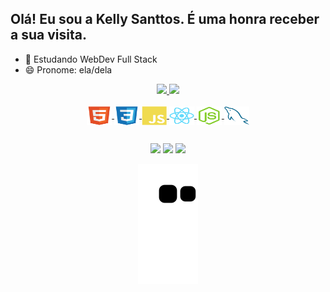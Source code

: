 ## Olá! Eu sou a Kelly Santtos. É uma honra receber a sua visita.


- 🌱 Estudando WebDev Full Stack
- 😄 Pronome: ela/dela

<div style="display: inline_block" align="center">
  <a href="https://www.linkedin.com/in/kellysanttos/">
  <img width="48%" src="https://github-readme-stats.vercel.app/api?username=kellysanttos&show_icons=true&theme=dracula&include_all_commits=true&count_private=true"/>
  <img width="47.3%" src="https://github-readme-stats.vercel.app/api/top-langs/?username=kellysanttos&layout=compact&langs_count=7&theme=dracula"/>
</div>

<div style="display: inline_block" align="center"><br>
  <img align="center" alt="Kelly-HTML" height="30" width="40" src="https://raw.githubusercontent.com/devicons/devicon/master/icons/html5/html5-original.svg">
  <img align="center" alt="Kelly-CSS" height="30" width="40" src="https://raw.githubusercontent.com/devicons/devicon/master/icons/css3/css3-original.svg">
  <img align="center" alt="Kelly-Js" height="30" width="40" src="https://raw.githubusercontent.com/devicons/devicon/master/icons/javascript/javascript-plain.svg">
  <img align="center" alt="Kelly-React" height="30" width="40" src="https://raw.githubusercontent.com/devicons/devicon/master/icons/react/react-original.svg">
  <img align="center" alt="Kelly-Node" height="30" width="40" src="https://github.com/devicons/devicon/blob/master/icons/nodejs/nodejs-original.svg" />
  <img align="center" alt="Kelly-MySQL" height="30" width="40" src="https://github.com/devicons/devicon/blob/master/icons/mysql/mysql-original.svg" />
</div>

##

<div align="center">
 <a href="https://discord.gg/" target="_blank"><img src="https://img.shields.io/badge/Discord-7289DA?style=for-the-badge&logo=discord&logoColor=white" target="_blank"></a> 
  <a href = "mailto:kellytecnit@gmail.com"><img src="https://img.shields.io/badge/Gmail-D14836?style=for-the-badge&logo=gmail&logoColor=white" target="_blank"></a>
  <a href="https://www.linkedin.com/in/kellysanttos/" target="_blank"><img src="https://img.shields.io/badge/-LinkedIn-%230077B5?style=for-the-badge&logo=linkedin&logoColor=white" target="_blank"></a> 
  
![Snake animation](https://github.com/kellysanttos/kellysanttos/blob/output/github-contribution-grid-snake.svg)
</div>
